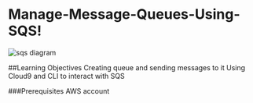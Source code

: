 # Manage-Message-Queues-Using-SQS!

![sqs diagram](https://user-images.githubusercontent.com/7680114/214150307-e22fc030-e000-4e1b-889a-199d58763f7f.jpeg)



##Learning Objectives
Creating queue and sending messages to it
Using Cloud9 and CLI to interact with SQS

###Prerequisites
AWS account



